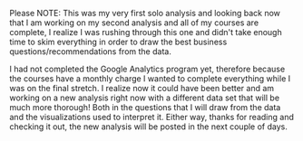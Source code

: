 Please NOTE: This was my very first solo analysis and looking back now that I am working on my second analysis and all
of my courses are complete, I realize I was rushing through this one and didn't take enough time to skim everything in 
order to draw the best business questions/recommendations from the data.

I had not completed the Google Analytics program yet, therefore because the courses have a monthly charge I wanted to complete
everything while I was on the final stretch. I realize now it could have been better and am working on a new analysis right now 
with a different data set that will be much more thorough! Both in the questions that I will draw from the data and the visualizations
used to interpret it. Either way, thanks for reading and checking it out, the new analysis will be posted in the next couple of days.
